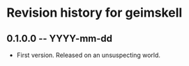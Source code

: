 # Revision history for geimskell

## 0.1.0.0  -- YYYY-mm-dd

* First version. Released on an unsuspecting world.
